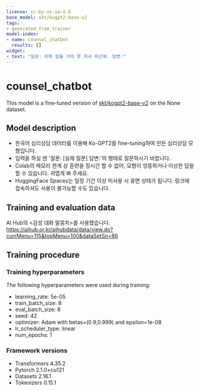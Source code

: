 ```yaml
---
license: cc-by-nc-sa-4.0
base_model: skt/kogpt2-base-v2
tags:
- generated_from_trainer
model-index:
- name: counsel_chatbot
  results: []
widget:
- text: "질문: 어제 잠을 거의 못 자서 피곤해. 답변:"
---
```


<!-- This model card has been generated automatically according to the information the Trainer had access to. You
should probably proofread and complete it, then remove this comment. -->

# counsel_chatbot

This model is a fine-tuned version of [skt/kogpt2-base-v2](https://huggingface.co/skt/kogpt2-base-v2) on the None dataset.

## Model description

* 한국어 심리상담 데이터를 이용해 Ko-GPT2를 fine-tuning하여 만든 심리상담 모형입니다.
* 입력을 하실 땐 '질문: [실제 질문] 답변:'의 형태로 질문하시기 바랍니다.
* Colab의 메모리 한계 상 훈련을 장시간 할 수 없어, 모형이 엉뚱하거나 이상한 답을 할 수 있습니다. 귀엽게 봐 주세요.
* HuggingFace Spaces는 일정 기간 이상 미사용 시 휴면 상태가 됩니다. 링크에 접속하셔도 사용이 불가능할 수도 있습니다.

## Training and evaluation data

AI Hub의 <감성 대화 말뭉치>를 사용했습니다.
https://aihub.or.kr/aihubdata/data/view.do?currMenu=115&topMenu=100&dataSetSn=86

## Training procedure

### Training hyperparameters

The following hyperparameters were used during training:
- learning_rate: 5e-05
- train_batch_size: 8
- eval_batch_size: 8
- seed: 42
- optimizer: Adam with betas=(0.9,0.999) and epsilon=1e-08
- lr_scheduler_type: linear
- num_epochs: 1

### Framework versions

- Transformers 4.35.2
- Pytorch 2.1.0+cu121
- Datasets 2.16.1
- Tokenizers 0.15.1
